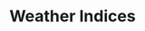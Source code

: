 ---
title: Weather Indices
tag: [guide, api, indices, overview]
layout: guide-overview
description: Weather Indices includes car wash, clothing, cold, allergy, ultraviolet, fishing, etc. 
url: /en/docs/api/indices/
ref: 0-api-indices
---